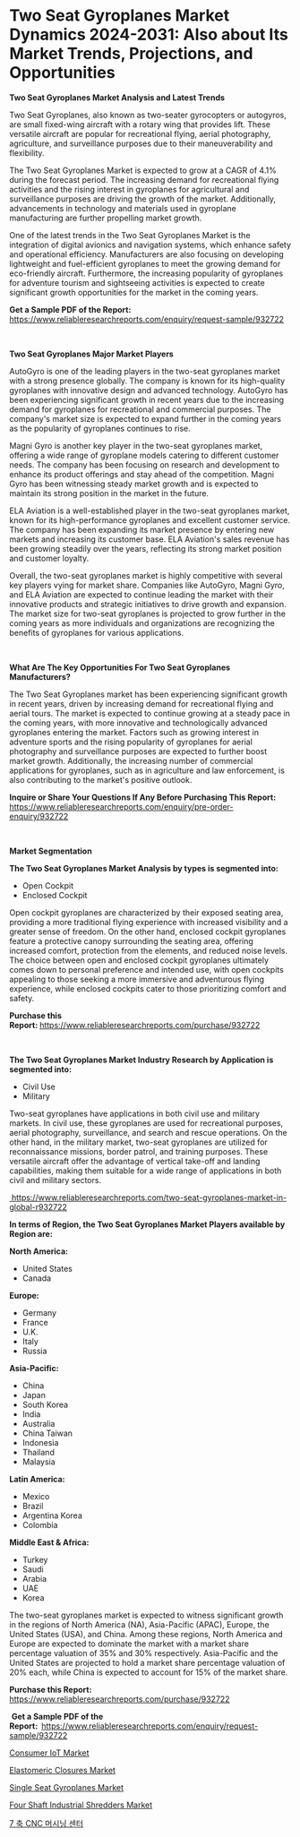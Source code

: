 <p><h1>Two Seat Gyroplanes Market Dynamics 2024-2031: Also about Its Market Trends, Projections, and Opportunities</h1></p><p><strong>Two Seat Gyroplanes Market Analysis and Latest Trends</strong></p>
<p><p>Two Seat Gyroplanes, also known as two-seater gyrocopters or autogyros, are small fixed-wing aircraft with a rotary wing that provides lift. These versatile aircraft are popular for recreational flying, aerial photography, agriculture, and surveillance purposes due to their maneuverability and flexibility.</p><p>The Two Seat Gyroplanes Market is expected to grow at a CAGR of 4.1% during the forecast period. The increasing demand for recreational flying activities and the rising interest in gyroplanes for agricultural and surveillance purposes are driving the growth of the market. Additionally, advancements in technology and materials used in gyroplane manufacturing are further propelling market growth.</p><p>One of the latest trends in the Two Seat Gyroplanes Market is the integration of digital avionics and navigation systems, which enhance safety and operational efficiency. Manufacturers are also focusing on developing lightweight and fuel-efficient gyroplanes to meet the growing demand for eco-friendly aircraft. Furthermore, the increasing popularity of gyroplanes for adventure tourism and sightseeing activities is expected to create significant growth opportunities for the market in the coming years.</p></p>
<p><strong>Get a Sample PDF of the Report:&nbsp;</strong> <a href="https://www.reliableresearchreports.com/enquiry/request-sample/932722">https://www.reliableresearchreports.com/enquiry/request-sample/932722</a></p>
<p>&nbsp;</p>
<p><strong>Two Seat Gyroplanes Major Market Players</strong></p>
<p><p>AutoGyro is one of the leading players in the two-seat gyroplanes market with a strong presence globally. The company is known for its high-quality gyroplanes with innovative design and advanced technology. AutoGyro has been experiencing significant growth in recent years due to the increasing demand for gyroplanes for recreational and commercial purposes. The company's market size is expected to expand further in the coming years as the popularity of gyroplanes continues to rise.</p><p>Magni Gyro is another key player in the two-seat gyroplanes market, offering a wide range of gyroplane models catering to different customer needs. The company has been focusing on research and development to enhance its product offerings and stay ahead of the competition. Magni Gyro has been witnessing steady market growth and is expected to maintain its strong position in the market in the future.</p><p>ELA Aviation is a well-established player in the two-seat gyroplanes market, known for its high-performance gyroplanes and excellent customer service. The company has been expanding its market presence by entering new markets and increasing its customer base. ELA Aviation's sales revenue has been growing steadily over the years, reflecting its strong market position and customer loyalty.</p><p>Overall, the two-seat gyroplanes market is highly competitive with several key players vying for market share. Companies like AutoGyro, Magni Gyro, and ELA Aviation are expected to continue leading the market with their innovative products and strategic initiatives to drive growth and expansion. The market size for two-seat gyroplanes is projected to grow further in the coming years as more individuals and organizations are recognizing the benefits of gyroplanes for various applications.</p></p>
<p>&nbsp;</p>
<p><strong>What Are The Key Opportunities For Two Seat Gyroplanes Manufacturers?</strong></p>
<p><p>The Two Seat Gyroplanes market has been experiencing significant growth in recent years, driven by increasing demand for recreational flying and aerial tours. The market is expected to continue growing at a steady pace in the coming years, with more innovative and technologically advanced gyroplanes entering the market. Factors such as growing interest in adventure sports and the rising popularity of gyroplanes for aerial photography and surveillance purposes are expected to further boost market growth. Additionally, the increasing number of commercial applications for gyroplanes, such as in agriculture and law enforcement, is also contributing to the market's positive outlook.</p></p>
<p><strong>Inquire or Share Your Questions If Any Before Purchasing This Report:</strong> <a href="https://www.reliableresearchreports.com/enquiry/pre-order-enquiry/932722">https://www.reliableresearchreports.com/enquiry/pre-order-enquiry/932722</a></p>
<p>&nbsp;</p>
<p><strong>Market Segmentation</strong></p>
<p><strong>The Two Seat Gyroplanes Market Analysis by types is segmented into:</strong></p>
<p><ul><li>Open Cockpit</li><li>Enclosed Cockpit</li></ul></p>
<p><p>Open cockpit gyroplanes are characterized by their exposed seating area, providing a more traditional flying experience with increased visibility and a greater sense of freedom. On the other hand, enclosed cockpit gyroplanes feature a protective canopy surrounding the seating area, offering increased comfort, protection from the elements, and reduced noise levels. The choice between open and enclosed cockpit gyroplanes ultimately comes down to personal preference and intended use, with open cockpits appealing to those seeking a more immersive and adventurous flying experience, while enclosed cockpits cater to those prioritizing comfort and safety.</p></p>
<p><strong>Purchase this Report:&nbsp;</strong><a href="https://www.reliableresearchreports.com/purchase/932722">https://www.reliableresearchreports.com/purchase/932722</a></p>
<p>&nbsp;</p>
<p><strong>The Two Seat Gyroplanes Market Industry Research by Application is segmented into:</strong></p>
<p><ul><li>Civil Use</li><li>Military</li></ul></p>
<p><p>Two-seat gyroplanes have applications in both civil use and military markets. In civil use, these gyroplanes are used for recreational purposes, aerial photography, surveillance, and search and rescue operations. On the other hand, in the military market, two-seat gyroplanes are utilized for reconnaissance missions, border patrol, and training purposes. These versatile aircraft offer the advantage of vertical take-off and landing capabilities, making them suitable for a wide range of applications in both civil and military sectors.</p></p>
<p><a href="https://www.reliableresearchreports.com/two-seat-gyroplanes-market-in-global-r932722">&nbsp;https://www.reliableresearchreports.com/two-seat-gyroplanes-market-in-global-r932722</a></p>
<p><strong>In terms of Region, the Two Seat Gyroplanes Market Players available by Region are:</strong></p>
<p>
    <p> <strong> North America: </strong>
        <ul>
            <li>United States</li>
            <li>Canada</li>
        </ul>
        </p> 
    <p> <strong> Europe: </strong>
        <ul>
            <li>Germany</li>
            <li>France</li>
            <li>U.K.</li>
            <li>Italy</li>
            <li>Russia</li>
        </ul>
        </p> 
    <p> <strong> Asia-Pacific: </strong>
        <ul>
            <li>China</li>
            <li>Japan</li>
            <li>South Korea</li>
            <li>India</li>
            <li>Australia</li>
            <li>China Taiwan</li>
            <li>Indonesia</li>
            <li>Thailand</li>
            <li>Malaysia</li>
        </ul>
        </p> 
    <p> <strong> Latin America: </strong>
        <ul>
            <li>Mexico</li>
            <li>Brazil</li>
            <li>Argentina Korea</li>
            <li>Colombia</li>
        </ul>
        </p> 
    <p> <strong> Middle East & Africa: </strong>
        <ul>
            <li>Turkey</li>
            <li>Saudi</li>
            <li>Arabia</li>
            <li>UAE</li>
            <li>Korea</li>
        </ul>
    </p>
    </p>
<p><p>The two-seat gyroplanes market is expected to witness significant growth in the regions of North America (NA), Asia-Pacific (APAC), Europe, the United States (USA), and China. Among these regions, North America and Europe are expected to dominate the market with a market share percentage valuation of 35% and 30% respectively. Asia-Pacific and the United States are projected to hold a market share percentage valuation of 20% each, while China is expected to account for 15% of the market share.</p></p>
<p><strong>Purchase this Report: </strong><a href="https://www.reliableresearchreports.com/purchase/932722">https://www.reliableresearchreports.com/purchase/932722</a></p>
<p>&nbsp;<strong>Get a Sample PDF of the Report:&nbsp;&nbsp;</strong><a href="https://www.reliableresearchreports.com/enquiry/request-sample/932722">https://www.reliableresearchreports.com/enquiry/request-sample/932722</a></p>
<p><strong></strong></p>
<p><p><a href="https://medium.com/@marilynfhghoster53/consumer-iot-market-size-is-growing-at-cagr-of-9-7-9679edca0ff1">Consumer IoT Market</a></p><p><a href="https://medium.com/@marilynfhghoster53/navigating-the-elastomeric-closures-market-expert-analysis-and-market-forecast-for-period-from-3f9ef6d70386">Elastomeric Closures Market</a></p><p><a href="https://github.com/guneycigdem35/Market-Research-Report-List-4/blob/main/single-seat-gyroplanes-market.md">Single Seat Gyroplanes Market</a></p><p><a href="https://github.com/mabutironaldo/Market-Research-Report-List-6/blob/main/four-shaft-industrial-shredders-market.md">Four Shaft Industrial Shredders Market</a></p><p><a href="https://github.com/mdmazharulnwr786/Market-Research-Report-List-2/blob/main/6506842108130.md">7 축 CNC 머시닝 센터</a></p></p>